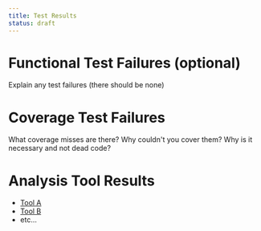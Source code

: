 ```yaml
---
title: Test Results
status: draft
---
```


# Functional Test Failures (optional)
Explain any test failures (there should be none)

# Coverage Test Failures
What coverage misses are there?
Why couldn't you cover them?
Why is it necessary and not dead code?

# Analysis Tool Results

* [Tool A](03.1-Tool-A.md)
* [Tool B](03.2-Tool-B.md)
* etc...
